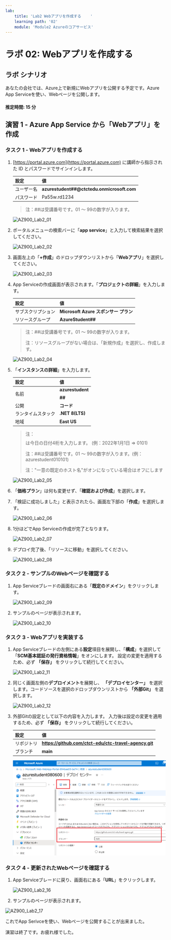 ```yaml
---
lab:
    title: 'Lab2 Webアプリを作成する	'
    learning path: '02'
    module: 'Module2 Azureのコアサービス'
---
```


# ラボ 02: Webアプリを作成する

## ラボ シナリオ

あなたの会社では、Azure上で新規にWebアプリを公開する予定です。Azure App Serviceを使い、Webページを公開します。



#### 推定時間: 15 分

## 演習 1 - Azure App Service から「Webアプリ」を作成

### タスク 1 - Webアプリを作成する

1. [https://portal.azure.com](https://portal.azure.com) に講師から指示された ID とパスワードでサインインします。

     | 設定       | 値                                         |
     | ---------- | ------------------------------------------ |
     | ユーザー名 | **azurestudent##@ctctedu.onmicrosoft.com** |
     | パスワード | Pa55w.rd1234                               |

     > 注：##は受講番号です。01 ～ 99の数字が入ります。

     ![AZ900_Lab2_01](./media/AZ900_Lab2_01.BMP)

     

2. ポータルメニューの検索バーに「**app service**」と入力して検索結果を選択してください。

     ![AZ900_Lab2_02](./media/AZ900_Lab2_02.png)

       

3. 画面左上の「**+作成**」のドロップダウンリストから「**Webアプリ**」を選択してください。

     ![AZ900_Lab2_03](./media/AZ900_Lab2_03.png)

     

4. App Serviceの作成画面が表示されます。「**プロジェクトの詳細**」を入力します。

     | 設定               | 値                                    |
     | ------------------ | ------------------------------------- |
     | サブスクリプション | **Microsoft Azure スポンサー プラン** |
     | リソースグループ   | **AzureStudent##**                    |

     > 注：##は受講番号です。01 ～ 99の数字が入ります。
     >
     > 注：リソースグループがない場合は、「新規作成」を選択し、作成します。

     ![AZ900_Lab2_04](./media/AZ900_Lab2_04.BMP)

     

5. 「**インスタンスの詳細**」を入力します。

     | 設定               | 値                     |
     | ------------------ | ---------------------- |
     | 名前               | **azurestudent$$$$##** |
     | 公開               | **コード**             |
     | ランタイムスタック | **.NET 8(LTS)**        |
     | 地域               | **East US**            |

     > 注：$$$$は今日の日付4桁を入力します。 (例：2022年1月1日  ⇒ 0101)
     >
     > 注：##は受講番号です。01 ～ 99の数字が入ります。(例：azurestudent010101)
     >
     > 注："一意の既定のホスト名"がオンになっている場合はオフにします

     ![AZ900_Lab2_05](./media/AZ900_Lab2_05.png)

     

6. 「**価格プラン**」は何も変更せず、「**確認および作成**」を選択します。

     

7. 「検証に成功しました」と表示されたら、画面左下部の「**作成**」を選択します。

     ![AZ900_Lab2_06](./media/AZ900_Lab2_06.BMP)

     

8. 1分ほどでApp Serviceの作成が完了となります。

     ![AZ900_Lab2_07](./media/AZ900_Lab2_07.BMP)

       

9. デプロイ完了後、「リソースに移動」を選択してください。

   ![AZ900_Lab2_08](./media/AZ900_Lab2_08.BMP)
   
     



### タスク 2 - サンプルのWebページを確認する

1. App Serviceブレードの画面右にある「**既定のドメイン**」をクリックします。

   ![AZ900_Lab2_09](./media/AZ900_Lab2_09.png)

   

2. サンプルのページが表示されます。

   ![AZ900_Lab2_10](./media/AZ900_Lab2_10.BMP)
   
   

### タスク 3 - Webアプリを実装する

1. App Serviceブレードの左側にある**設定**項目を展開し、「**構成**」を選択して「**SCM基本認証の発行資格情報**」をオンにします。
    設定の変更を適用するため、必ず **「保存」** をクリックして続行してください。
    
    ![AZ900_Lab2_11](./media/AZ900_Lab2_11.png)

   

2. 同じく画面左側の**デプロイメント**を展開し、 **「デプロイセンター」** を選択します。コードソースを選択のドロップダウンリストから **「外部Git」** を選択します。

   ![AZ900_Lab2_12](./media/AZ900_Lab2_12.png)

   

3. 外部Gitの設定として以下の内容を入力します。
   入力後は設定の変更を適用するため、必ず **「保存」** をクリックして続行してください。

   | 設定       | 値                                                    |
   | ---------- | ----------------------------------------------------- |
   | リポジトリ | **https://github.com/ctct-edu/ctc-travel-agency.git** |
   | ブランチ   | **main**                                              |

   ![AZ900_Lab2_13](./media/AZ900_Lab2_13.png)

     

### タスク 4 - 更新されたWebページを確認する

1. App Serviceブレードに戻り、画面右にある「**URL**」をクリックします。

   ![AZ900_Lab2_16](./media/AZ900_Lab2_16.BMP)

   

2. サンプルのページが表示されます。

![AZ900_Lab2_17](./media/AZ900_Lab2_18.BMP)

これでApp Serivceを使い、Webページを公開することが出来ました。

演習は終了です。お疲れ様でした。
